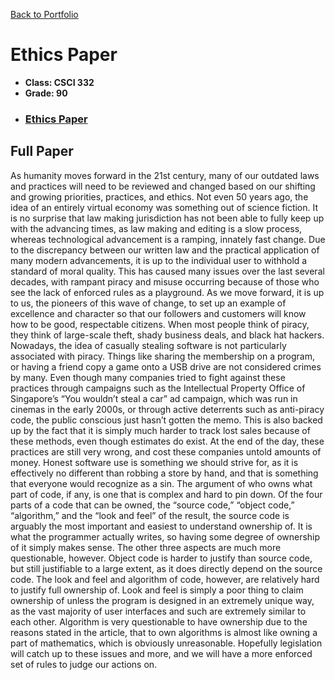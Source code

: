 [Back to Portfolio](./)

Ethics Paper
===============

-   **Class: CSCI 332** 
-   **Grade: 90**
- ### [Ethics Paper](/pdf/NetworkingPaper.docx)

## Full Paper

As humanity moves forward in the 21st century, many of our outdated laws and practices will need to be reviewed and changed based on our shifting and growing priorities, practices, and ethics. Not even 50 years ago, the idea of an entirely virtual economy was something out of science fiction. It is no surprise that law making jurisdiction has not been able to fully keep up with the advancing times, as law making and editing is a slow process, whereas technological advancement is a ramping, innately fast change. Due to the discrepancy between our written law and the practical application of many modern advancements, it is up to the individual user to withhold a standard of moral quality. This has caused many issues over the last several decades, with rampant piracy and misuse occurring because of those who see the lack of enforced rules as a playground. As we move forward, it is up to us, the pioneers of this wave of change, to set up an example of excellence and character so that our followers and customers will know how to be good, respectable citizens.
	When most people think of piracy, they think of large-scale theft, shady business deals, and black hat hackers. Nowadays, the idea of casually stealing software is not particularly associated with piracy. Things like sharing the membership on a program, or having a friend copy a game onto a USB drive are not considered crimes by many. Even though many companies tried to fight against these practices through campaigns such as the Intellectual Property Office of Singapore’s “You wouldn’t steal a car” ad campaign, which was run in cinemas in the early 2000s, or through active deterrents such as anti-piracy code, the public conscious just hasn’t gotten the memo. This is also backed up by the fact that it is simply much harder to track lost sales because of these methods, even though estimates do exist. At the end of the day, these practices are still very wrong, and cost these companies untold amounts of money. Honest software use is something we should strive for, as it is effectively no different than robbing a store by hand, and that is something that everyone would recognize as a sin.
	The argument of who owns what part of code, if any, is one that is complex and hard to pin down. Of the four parts of a code that can be owned, the “source code,” “object code,” “algorithm,” and the “look and feel” of the result, the source code is arguably the most important and easiest to understand ownership of. It is what the programmer actually writes, so having some degree of ownership of it simply makes sense. The other three aspects are much more questionable, however. Object code is harder to justify than source code, but still justifiable to a large extent, as it does directly depend on the source code. The look and feel and algorithm of code, however, are relatively hard to justify full ownership of. Look and feel is simply a poor thing to claim ownership of unless the program is designed in an extremely unique way, as the vast majority of user interfaces and such are extremely similar to each other. Algorithm is very questionable to have ownership due to the reasons stated in the article, that to own algorithms is almost like owning a part of mathematics, which is obviously unreasonable. Hopefully legislation will catch up to these issues and more, and we will have a more enforced set of rules to judge our actions on.
